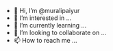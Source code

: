 - 👋 Hi, I’m @muralipaiyur
- 👀 I’m interested in ...
- 🌱 I’m currently learning ...
- 💞️ I’m looking to collaborate on ...
- 📫 How to reach me ...

<!---
muralipaiyur/muralipaiyur is a ✨ special ✨ repository because its `README.md` (this file) appears on your GitHub profile.
You can click the Preview link to take a look at your changes.
--->
